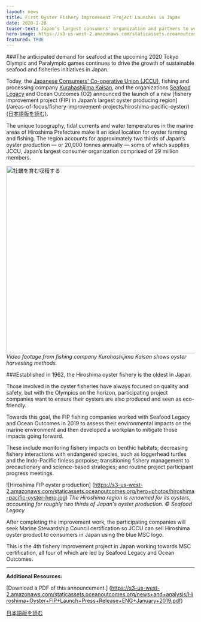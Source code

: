 ```yaml
---
layout: news
title: First Oyster Fishery Improvement Project Launches in Japan
date: 2020-1-28
teaser-text: Japan’s largest consumers' organization and partners to work towards sustainable oyster production in advance of 2020 Tokyo Olympics.
hero-image: https://s3-us-west-2.amazonaws.com/staticassets.oceanoutcomes.org/news+and+analysis/hero+images/hiroshima-pacific-oyster-launch-hero.jpg
featured: TRUE
---
```

###The anticipated demand for seafood at the upcoming 2020 Tokyo Olympic and Paralympic games continues to drive the growth of sustainable seafood and fisheries initiatives in Japan.

Today, the <a href="https://jccu.coop/eng/" target="_blank">Japanese Consumers' Co-operative Union (JCCU)</a>, fishing and processing company <a href="https://www.kurahasij.co.jp/" target="_blank">Kurahashijima Kaisan</a>, and the organizations <a href="http://www.seafoodlegacy.com/" target="_blank">Seafood Legacy</a> and Ocean Outcomes (O2) announced the launch of a new [fishery improvement project (FIP) in Japan’s largest oyster producing region] (/areas-of-focus/fishery-improvement-projects/hiroshima-pacific-oyster/) <a href="" target="_blank">(日本語版を読む)</a>.

The unique topography, tidal currents and water temperatures in the marine areas of Hiroshima Prefecture make it an ideal location for oyster farming and fishing. The region accounts for approximately two thirds of Japan’s oyster production — or 20,000 tonnes annually — some of which supplies JCCU, Japan’s largest consumer organization comprised of 29 million members.

<a href="http://www.youtube.com/watch?feature=player_embedded&v=UpD0lWQQutQ" target="_blank"><img src="http://img.youtube.com/vi/UpD0lWQQutQ/0.jpg" 
alt="牡蠣を育む収穫する" width="900" height="500" border="0" /></a>
*Video footage from fishing company Kurahashijima Kaisan shows oyster harvesting methods.*

###Established in 1962, the Hiroshima oyster fishery is the oldest in Japan. 

Those involved in the oyster fisheries have always focused on quality and safety, but with the Olympics on the horizon, participating project companies want to ensure their oysters are also produced and seen as eco-friendly.

Towards this goal, the FIP fishing companies worked with Seafood Legacy and Ocean Outcomes in 2019 to assess their environmental impacts on the marine environment and then developed a workplan to mitigate those impacts going forward. 

These include monitoring fishery impacts on benthic habitats; decreasing fishery interactions with endangered species, such as loggerhead turtles and the Indo-Pacific finless porpoise; transitioning fishery management to precautionary and science-based strategies; and routine project participant progress meetings.

![Hiroshima FIP oyster production] (https://s3-us-west-2.amazonaws.com/staticassets.oceanoutcomes.org/hero+photos/hiroshima-pacific-oyster-hero.jpg) *The Hiroshima region is renowned for its oysters, accounting for roughly two thirds of Japan's oyster production. © Seafood Legacy*

After completing the improvement work, the participating companies will seek Marine Stewardship Council certification so JCCU can sell Hiroshima oyster product to consumers in Japan using the blue MSC logo. 

This is the 4th fishery improvement project in Japan working towards MSC certification, all four of which are led by Seafood Legacy and Ocean Outcomes.

----

**Additional Resources:**

[Download a PDF of this announcement.] (https://s3-us-west-2.amazonaws.com/staticassets.oceanoutcomes.org/news+and+analysis/Hiroshima+Oyster+FIP+Launch+Press+Release+ENG+January+2019.pdf)

<a href="" target="_blank">日本語版を読む</a>
